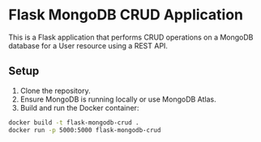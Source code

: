 # Flask MongoDB CRUD Application

This is a Flask application that performs CRUD operations on a MongoDB database for a User resource using a REST API.

## Setup

1. Clone the repository.
2. Ensure MongoDB is running locally or use MongoDB Atlas.
3. Build and run the Docker container:

```bash
docker build -t flask-mongodb-crud .
docker run -p 5000:5000 flask-mongodb-crud
